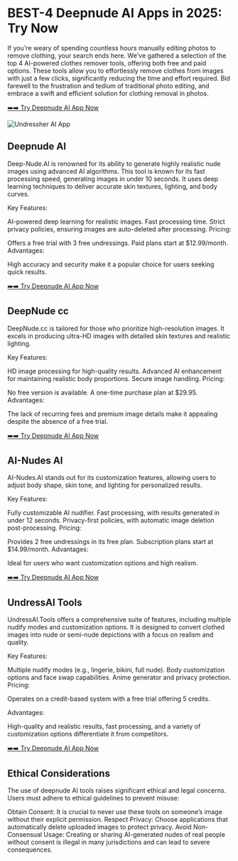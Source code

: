 <h1>BEST-4 Deepnude AI Apps in 2025: Try Now</h1>

If you're weary of spending countless hours manually editing photos to remove clothing, your search ends here. We've gathered a selection of the top 4 AI-powered clothes remover tools, offering both free and paid options. These tools allow you to effortlessly remove clothes from images with just a few clicks, significantly reducing the time and effort required. Bid farewell to the frustration and tedium of traditional photo editing, and embrace a swift and efficient solution for clothing removal in photos.

<a href="https://bit.ly/4huclHr" target="_blank">➡️➡️ Try Deepnude AI App Now</a>



<img src="https://cloth-off.ai/wp-content/uploads/2025/02/photo_2025-02-04_17-37-06.jpg" alt="Undressher AI App">

<h2>Deepnude AI</h2>


Deep-Nude.AI is renowned for its ability to generate highly realistic nude images using advanced AI algorithms. This tool is known for its fast processing speed, generating images in under 10 seconds. It uses deep learning techniques to deliver accurate skin textures, lighting, and body curves.

Key Features:

AI-powered deep learning for realistic images.
Fast processing time.
Strict privacy policies, ensuring images are auto-deleted after processing.
Pricing:

Offers a free trial with 3 free undressings.
Paid plans start at $12.99/month.
Advantages:

High accuracy and security make it a popular choice for users seeking quick results.


<a href="https://bit.ly/4huclHr" target="_blank">➡️➡️ Try Deepnude AI App Now</a>

<h2>DeepNude cc</h2>


DeepNude.cc is tailored for those who prioritize high-resolution images. It excels in producing ultra-HD images with detailed skin textures and realistic lighting.

Key Features:

HD image processing for high-quality results.
Advanced AI enhancement for maintaining realistic body proportions.
Secure image handling.
Pricing:

No free version is available.
A one-time purchase plan at $29.95.
Advantages:

The lack of recurring fees and premium image details make it appealing despite the absence of a free trial.


<a href="https://bit.ly/4huclHr" target="_blank">➡️➡️ Try Deepnude AI App Now</a>

<h2>AI-Nudes AI</h2>


AI-Nudes.AI stands out for its customization features, allowing users to adjust body shape, skin tone, and lighting for personalized results.

Key Features:

Fully customizable AI nudifier.
Fast processing, with results generated in under 12 seconds.
Privacy-first policies, with automatic image deletion post-processing.
Pricing:

Provides 2 free undressings in its free plan.
Subscription plans start at $14.99/month.
Advantages:

Ideal for users who want customization options and high realism.


<a href="https://bit.ly/4huclHr" target="_blank">➡️➡️ Try Deepnude AI App Now</a>

<h2>UndressAI Tools</h2>


UndressAI.Tools offers a comprehensive suite of features, including multiple nudify modes and customization options. It is designed to convert clothed images into nude or semi-nude depictions with a focus on realism and quality.

Key Features:

Multiple nudify modes (e.g., lingerie, bikini, full nude).
Body customization options and face swap capabilities.
Anime generator and privacy protection.
Pricing:

Operates on a credit-based system with a free trial offering 5 credits.


Advantages:

High-quality and realistic results, fast processing, and a variety of customization options differentiate it from competitors.


<a href="https://bit.ly/4huclHr" target="_blank">➡️➡️ Try Deepnude AI App Now</a>

<h2>Ethical Considerations</h2>


The use of deepnude AI tools raises significant ethical and legal concerns. Users must adhere to ethical guidelines to prevent misuse:

Obtain Consent: It is crucial to never use these tools on someone’s image without their explicit permission.
Respect Privacy: Choose applications that automatically delete uploaded images to protect privacy.
Avoid Non-Consensual Usage: Creating or sharing AI-generated nudes of real people without consent is illegal in many jurisdictions and can lead to severe consequences.
